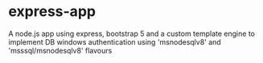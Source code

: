 # express-app
A node.js app using express, bootstrap 5 and a custom template engine to implement DB windows authentication using 'msnodesqlv8' and 'msssql/msnodesqlv8' flavours

